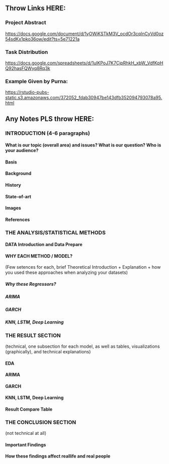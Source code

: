 ## Throw Links HERE:

### Project Abstract
https://docs.google.com/document/d/1yOWjKSTkM3V_ocdOr3cqInCyVd0oz54sdKx1pko36ow/edit?ts=5e71221a

### Task Distribution
https://docs.google.com/spreadsheets/d/1ulKPoJ7K7CjpRhkH_xbW_VdfKpHQ92hasFQWyq8Rq3k

### Example Given by Purna:
https://rstudio-pubs-static.s3.amazonaws.com/372052_fdab30947be143dfb352094793078a95.html

## Any Notes PLS throw HERE:

### INTRODUCTION (4-6 paragraphs) 

#### What is our topic (overall area) and issues? What is our question? Who is your audience?
#### Basis
#### Background
#### History
#### State-of-art
#### Images
#### References

### THE ANALYSIS/STATISTICAL METHODS
#### DATA Introduction and Data Prepare
#### WHY EACH METHOD / MODEL?
(Few setences for each, brief Theoretical Introduction + Explanation + how you used these approaches when analyzing your datasets)
##### Why these Regressors? 
##### ARIMA
##### GARCH
##### KNN, LSTM, Deep Learning

### THE RESULT SECTION
(technical, one subsection for each model, as well as tables, visualizations (graphically), and technical explanations)
#### EDA
#### ARIMA
#### GARCH
#### KNN, LSTM, Deep Learning
#### Result Compare Table

### THE CONCLUSION SECTION 
(not technical at all)
#### Important Findings
#### How these findings affect reallife and real people











